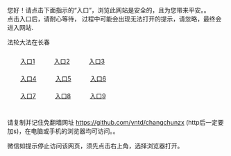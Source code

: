 您好！请点击下面指示的“入口”，浏览此网站是安全的，且为您带来平安。。 <br/>
点击入口后，请耐心等待， 过程中可能会出现无法打开的提示，请忽略，最终会进入网站. </br>

法轮大法在长春<br/>
<div style="padding:10px"><a style="margin:20px" target="_blank" href="https://d3lo7n5kknu5c8.cloudfront.net/2Qpsp?dwxjpl" id="ccLink1" rel="nofollow">入口1</a> <a target="_blank" style="margin:20px" href="https://db34h6revbkb3.cloudfront.net/2Qpsp?dcxjw" id="ccLink2" rel="nofollow">入口2</a> <a style="margin:20px" target="_blank" href="https://d3rkzo8tzhh1n7.cloudfront.net/2Qpsp?ojkndyob" id="ccLink3" rel="nofollow">入口3</a></div>

<div style="padding:10px" ><a style="margin:20px" target="_blank" href="https://d3lo7n5kknu5c8.cloudfront.net/2Qpsp?dwxjpl" id="ccLink4" rel="nofollow">入口4</a> <a style="margin:20px" href="https://db34h6revbkb3.cloudfront.net/2Qpsp?dcxjw" target="_blank" id="ccLink5" rel="nofollow">入口5</a> <a style="margin:20px" href="https://d3rkzo8tzhh1n7.cloudfront.net/2Qpsp?ojkndyob" target="_blank" id="ccLink6" rel="nofollow">入口6</a></div>

<div style="padding:10px"><a style="margin:20px" target="_blank" href="https://d3lo7n5kknu5c8.cloudfront.net/2Qpsp?dwxjpl" id="ccLink7" rel="nofollow">入口7</a> <a style="margin:20px" href="https://db34h6revbkb3.cloudfront.net/2Qpsp?dcxjw" target="_blank" id="ccLink8" rel="nofollow">入口8</a> <a style="margin:20px" target="_blank" href="https://d3rkzo8tzhh1n7.cloudfront.net/2Qpsp?ojkndyob" id="ccLink9" rel="nofollow">入口9</a></div>

<br/>



请复制并记住免翻墙网址 https://github.com/yntd/changchunzx (http后一定要加s)，在电脑或手机的浏览器均可访问。。<br/>

微信如提示停止访问该网页，须先点击右上角，选择浏览器打开。

